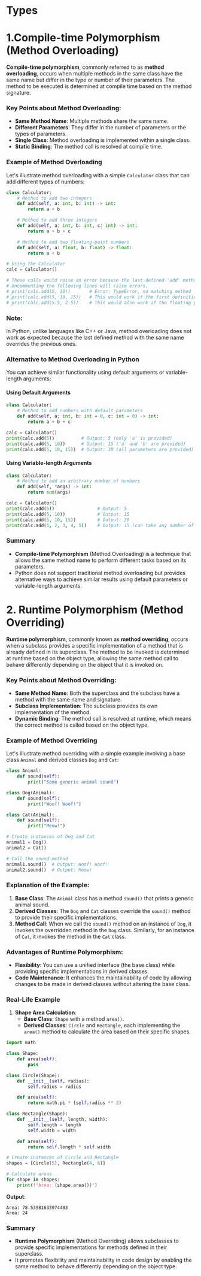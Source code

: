 # Types
# 1.Compile-time Polymorphism (Method Overloading)

**Compile-time polymorphism**, commonly referred to as **method overloading**, occurs when multiple methods in the same class have the same name but differ in the type or number of their parameters. The method to be executed is determined at compile time based on the method signature.

### Key Points about Method Overloading:
- **Same Method Name**: Multiple methods share the same name.
- **Different Parameters**: They differ in the number of parameters or the types of parameters.
- **Single Class**: Method overloading is implemented within a single class.
- **Static Binding**: The method call is resolved at compile time.

### Example of Method Overloading

Let's illustrate method overloading with a simple `Calculator` class that can add different types of numbers:

```python
class Calculator:
    # Method to add two integers
    def add(self, a: int, b: int) -> int:
        return a + b

    # Method to add three integers
    def add(self, a: int, b: int, c: int) -> int:
        return a + b + c

    # Method to add two floating-point numbers
    def add(self, a: float, b: float) -> float:
        return a + b

# Using the Calculator
calc = Calculator()

# These calls would raise an error because the last defined 'add' method will overwrite the previous ones.
# Uncommenting the following lines will raise errors.
# print(calc.add(5, 10))       # Error: TypeError, no matching method
# print(calc.add(5, 10, 15))   # This would work if the first definition were still there
# print(calc.add(5.5, 2.5))    # This would also work if the floating point version were the last defined.

```

### Note:
In Python, unlike languages like C++ or Java, method overloading does not work as expected because the last defined method with the same name overrides the previous ones. 

### Alternative to Method Overloading in Python

You can achieve similar functionality using default arguments or variable-length arguments:

#### Using Default Arguments

```python
class Calculator:
    # Method to add numbers with default parameters
    def add(self, a: int, b: int = 0, c: int = 0) -> int:
        return a + b + c

calc = Calculator()
print(calc.add(5))          # Output: 5 (only 'a' is provided)
print(calc.add(5, 10))      # Output: 15 ('a' and 'b' are provided)
print(calc.add(5, 10, 15))  # Output: 30 (all parameters are provided)
```

#### Using Variable-length Arguments

```python
class Calculator:
    # Method to add an arbitrary number of numbers
    def add(self, *args) -> int:
        return sum(args)

calc = Calculator()
print(calc.add(5))                # Output: 5
print(calc.add(5, 10))            # Output: 15
print(calc.add(5, 10, 15))        # Output: 30
print(calc.add(1, 2, 3, 4, 5))    # Output: 15 (can take any number of arguments)
```

### Summary
- **Compile-time Polymorphism** (Method Overloading) is a technique that allows the same method name to perform different tasks based on its parameters.
- Python does not support traditional method overloading but provides alternative ways to achieve similar results using default parameters or variable-length arguments.



# 2. Runtime Polymorphism (Method Overriding)

**Runtime polymorphism**, commonly known as **method overriding**, occurs when a subclass provides a specific implementation of a method that is already defined in its superclass. The method to be invoked is determined at runtime based on the object type, allowing the same method call to behave differently depending on the object that it is invoked on.

### Key Points about Method Overriding:
- **Same Method Name**: Both the superclass and the subclass have a method with the same name and signature.
- **Subclass Implementation**: The subclass provides its own implementation of the method.
- **Dynamic Binding**: The method call is resolved at runtime, which means the correct method is called based on the object type.

### Example of Method Overriding

Let's illustrate method overriding with a simple example involving a base class `Animal` and derived classes `Dog` and `Cat`:

```python
class Animal:
    def sound(self):
        print("Some generic animal sound")

class Dog(Animal):
    def sound(self):
        print("Woof! Woof!")

class Cat(Animal):
    def sound(self):
        print("Meow!")

# Create instances of Dog and Cat
animal1 = Dog()
animal2 = Cat()

# Call the sound method
animal1.sound()  # Output: Woof! Woof!
animal2.sound()  # Output: Meow!
```

### Explanation of the Example:
1. **Base Class**: The `Animal` class has a method `sound()` that prints a generic animal sound.
2. **Derived Classes**: The `Dog` and `Cat` classes override the `sound()` method to provide their specific implementations.
3. **Method Call**: When we call the `sound()` method on an instance of `Dog`, it invokes the overridden method in the `Dog` class. Similarly, for an instance of `Cat`, it invokes the method in the `Cat` class.

### Advantages of Runtime Polymorphism:
- **Flexibility**: You can use a unified interface (the base class) while providing specific implementations in derived classes.
- **Code Maintenance**: It enhances the maintainability of code by allowing changes to be made in derived classes without altering the base class.

### Real-Life Example

1. **Shape Area Calculation**:
   - **Base Class**: `Shape` with a method `area()`.
   - **Derived Classes**: `Circle` and `Rectangle`, each implementing the `area()` method to calculate the area based on their specific shapes.

```python
import math

class Shape:
    def area(self):
        pass

class Circle(Shape):
    def __init__(self, radius):
        self.radius = radius

    def area(self):
        return math.pi * (self.radius ** 2)

class Rectangle(Shape):
    def __init__(self, length, width):
        self.length = length
        self.width = width

    def area(self):
        return self.length * self.width

# Create instances of Circle and Rectangle
shapes = [Circle(5), Rectangle(4, 6)]

# Calculate areas
for shape in shapes:
    print(f"Area: {shape.area()}")
```

**Output**:
```
Area: 78.53981633974483
Area: 24
```

### Summary
- **Runtime Polymorphism** (Method Overriding) allows subclasses to provide specific implementations for methods defined in their superclass.
- It promotes flexibility and maintainability in code design by enabling the same method to behave differently depending on the object type.